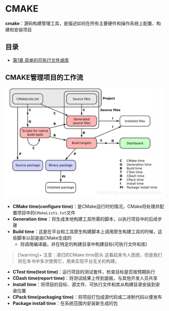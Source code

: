 # CMAKE

**cmake**：源码构建管理工具，是描述如何在所有主要硬件和操作系统上配置、构建和安装项目

## 目录
- [第1章 简单的可执行文件或库](第1章%20简单的可执行文件或库.md)


## CMAKE管理项目的工作流
![](../../attachment/png/Pasted%20image%2020241122163009.png)

- **CMake time(configure time)**：是CMake运行时的情况，CMake将处理并配置项目中的`CMakeLists.txt`文件
- **Generation time**：将生成本地构建工具所需的脚本，以执行项目中的后续步骤
- **Build time**：这是在平台和工具原生构建脚本上调用原生构建工具的时候，这些脚本以前是由CMake生成的
	- 将调用编译器，并在特定的构建目录中构建目标(可执行文件和库)

>[!warning]+ 注意：递归的CMake time箭头
> 这看起来令人困惑，但是我们将在本书中多次使用它，用来实现平台无关的构建。

- **CTest time(test time)**：运行项目的测试套件，检查目标是否按预期执行
- **CDash time(report time)**：将测试结果上传到面板，与其他开发人员共享
- **Install time**：将项目的目标、源文件、可执行文件和库从构建目录安装到安装位置
- **CPack time(packaging time)**：将项目打包成源代码或二进制代码以便发布
- **Package install time**：在系统范围内安装新生成的包

